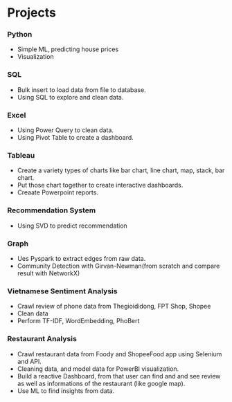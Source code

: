 # Projects

### Python 
- Simple ML, predicting house prices
- Visualization

### SQL 
- Bulk insert to load data from file to database.
- Using SQL to explore and clean data.

### Excel
- Using Power Query to clean data.
- Using Pivot Table to create a dashboard.

### Tableau
- Create a variety types of charts like bar chart, line chart, map, stack, bar chart.
- Put those chart together to create interactive dashboards.
- Creaate Powerpoint reports.

### Recommendation System
- Using SVD to predict recommendation

### Graph 
- Ues Pyspark to extract edges from raw data.
- Community Detection with Girvan-Newman(from scratch and compare result with NetworkX)

### Vietnamese Sentiment Analysis
- Crawl review of phone data from Thegioididong, FPT Shop, Shopee
- Clean data 
- Perform TF-IDF, WordEmbedding, PhoBert

### Restaurant Analysis
- Crawl restaurant data from Foody and ShopeeFood app using Selenium and API.
- Cleaning data, and model data for PowerBI visualization.
- Build a reactive Dashboard, from that user can find and and see review as well as informations of the restaurant (like google map).
- Use ML to find insights from data.
